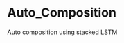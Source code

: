 # Auto_Composition
Auto composition using stacked LSTM

[Iteration 16 (diversity : 1.2)]:https://soundcloud.com/mezb0euz8jff/result-iter-16-div-1-20?si=8d1d3560e6044f40916fcc68e0bd468c
[Iteration 35 (diversity : 1.2)]:https://soundcloud.com/mezb0euz8jff/result-iter-35-div-1-20?si=a36c444bdc0a44bd8e1539b744902a87
[Iteration 19 (diversity : 1.0)]:https://soundcloud.com/mezb0euz8jff/result-iter-39-div-1-00?si=67fd7fb740a54cd184f7acc485b22bab
